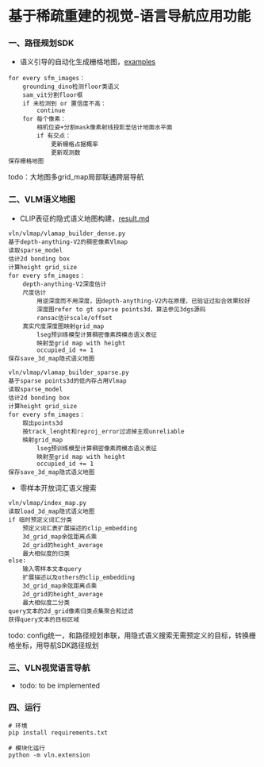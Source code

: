 # 基于稀疏重建的视觉-语言导航应用功能

### 一、路径规划SDK
- 语义引导的自动化生成栅格地图，[examples](docs/imgs)
```text
for every sfm_images：
    grounding_dino检测floor类语义
    sam_vit分割floor框
    if 未检测到 or 置信度不高：
        continue
    for 每个像素：
        相机位姿+分割mask像素射线投影至估计地面水平面
        if 有交点：
            更新栅格占据概率
            更新观测数
保存栅格地图
```
todo：大地图多grid_map局部联通跨层导航

### 二、VLM语义地图
- CLIP表征的隐式语义地图构建，[result.md](docs/heatmap/result.md)
```text
vln/vlmap/vlamap_builder_dense.py
基于depth-anything-V2的稠密像素Vlmap
读取sparse_model
估计2d bonding box
计算height grid_size
for every sfm_images：
    depth-anything-V2深度估计
    尺度估计
        用逆深度而不用深度，因depth-anything-V2内在原理，已验证过拟合效果较好
        深度图refer to gt sparse points3d，算法参见3dgs源码
        ransac估计scale/offset
    真实尺度深度图映射grid_map
        lseg预训练模型计算稠密像素跨模态语义表征
        映射至grid map with height
        occupied_id += 1
保存save_3d_map隐式语义地图
```
```text
vln/vlmap/vlamap_builder_sparse.py
基于sparse points3d的低内存占用Vlmap
读取sparse_model
估计2d bonding box
计算height grid_size
for every sfm_images：
    取出points3d
    按track_lenght和reproj_error过滤掉主观unreliable
    映射grid_map
        lseg预训练模型计算稠密像素跨模态语义表征
        映射至grid map with height
        occupied_id += 1
保存save_3d_map隐式语义地图
```
- 零样本开放词汇语义搜索
```text
vln/vlmap/index_map.py
读取load_3d_map隐式语义地图
if 临时预定义词汇分类
    预定义词汇表扩展描述的clip_embedding
    3d_grid_map余弦距离点乘
    2d_grid的height_average
    最大相似度的归类
else:
    输入零样本文本query
    扩展描述以及others的clip_embedding
    3d_grid_map余弦距离点乘
    2d_grid的height_average
    最大相似度二分类
query文本的2d_grid像素归类点集聚合和过滤
获得query文本的目标区域
```
todo: config统一，和路径规划串联，用隐式语义搜索无需预定义的目标，转换栅格坐标，用导航SDK路径规划

### 三、VLN视觉语言导航
- todo: to be implemented

### 四、运行
```shell
# 环境
pip install requirements.txt
```
```shell
# 模块化运行
python -m vln.extension
```

